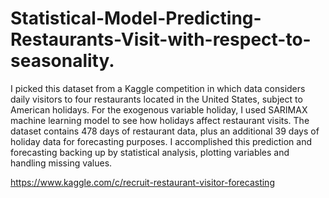 # Statistical-Model-Predicting-Restaurants-Visit-with-respect-to-seasonality.
I picked this dataset from a Kaggle competition in which data considers daily visitors to four restaurants located in the United States, subject to American holidays. For the exogenous variable holiday, I used SARIMAX machine learning model to see how holidays affect restaurant visits. The dataset contains 478 days of restaurant data, plus an additional 39 days of holiday data for forecasting purposes. I accomplished this prediction and forecasting backing up by statistical analysis, plotting variables and handling missing values. 

https://www.kaggle.com/c/recruit-restaurant-visitor-forecasting

